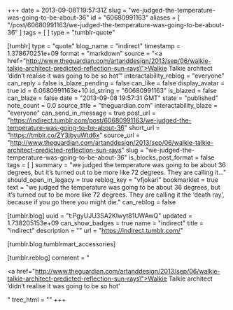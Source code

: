 +++
date = 2013-09-08T19:57:31Z
slug = "we-judged-the-temperature-was-going-to-be-about-36"
id = "60680991163"
aliases = [ "/post/60680991163/we-judged-the-temperature-was-going-to-be-about-36" ]
tags = [ ]
type = "tumblr-quote"

[tumblr]
type = "quote"
blog_name = "indirect"
timestamp = 1.378670251e+09
format = "markdown"
source = "<a href=\"http://www.theguardian.com/artanddesign/2013/sep/06/walkie-talkie-architect-predicted-reflection-sun-rays\">Walkie Talkie architect &lsquo;didn&rsquo;t realise it was going to be so hot&rsquo;</a>"
interactability_reblog = "everyone"
can_reply = false
is_blaze_pending = false
can_like = false
display_avatar = true
id = 6.0680991163e+10
id_string = "60680991163"
is_blazed = false
can_blaze = false
date = "2013-09-08 19:57:31 GMT"
state = "published"
note_count = 0.0
source_title = "theguardian.com"
interactability_blaze = "everyone"
can_send_in_message = true
post_url = "https://indirect.tumblr.com/post/60680991163/we-judged-the-temperature-was-going-to-be-about-36"
short_url = "https://tmblr.co/ZY3jbyuWtd6x"
source_url = "http://www.theguardian.com/artanddesign/2013/sep/06/walkie-talkie-architect-predicted-reflection-sun-rays"
slug = "we-judged-the-temperature-was-going-to-be-about-36"
is_blocks_post_format = false
tags = [ ]
summary = "we judged the temperature was going to be about 36 degrees, but it’s turned out to be more like 72 degrees. They are calling it..."
should_open_in_legacy = true
reblog_key = "vfjokari"
bookmarklet = true
text = "we judged the temperature was going to be about 36 degrees, but it&rsquo;s turned out to be more like 72 degrees. They are calling it the &lsquo;death ray&rsquo;, because if you go there you might die."
can_reblog = false

[tumblr.blog]
uuid = "t:PgyUJU3SA2Klwyt81UWAwQ"
updated = 1.738205153e+09
can_show_badges = true
name = "indirect"
title = "indirect"
description = ""
url = "https://indirect.tumblr.com/"

[tumblr.blog.tumblrmart_accessories]

[tumblr.reblog]
comment = "<p><a href=\"http://www.theguardian.com/artanddesign/2013/sep/06/walkie-talkie-architect-predicted-reflection-sun-rays\">Walkie Talkie architect ‘didn’t realise it was going to be so hot’</a></p>"
tree_html = ""
+++
